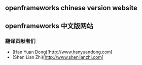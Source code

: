 ## openframeworks chinese version website
## openframeworks 中文版网站


### 翻译贡献者们
- (Han Yuan Dong)[http://www.hanyuandong.com]
- (Shen Lian Zhi)[http://www.shenlianzhi.com]
